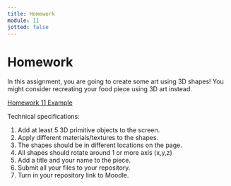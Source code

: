 ```yaml
---
title: Homework
module: 11
jotted: false
---
```


# Homework

In this assignment, you are going to create some art using 3D shapes!  You might consider recreating your food piece using 3D art instead.

<a href="https://github.com/Montana-Media-Arts/220_CreativeCoding2-Spring2023-Samples/tree/main/Homework%2011" target="_blank">Homework 11 Example</a>

Technical specifications:

1. Add at least 5 3D primitive objects to the screen.
2. Apply different materials/textures to the shapes.
3. The shapes should be in different locations on the page.
4. All shapes should rotate around 1 or more axis (x,y,z)
5. Add a title and your name to the piece.
6. Submit all your files to your repository.
7. Turn in your repository link to Moodle.

